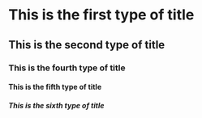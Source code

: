 # This is the first type of title 
## This is the second type of title 
### This is the fourth type of title
#### This is the fifth type of title
##### This is the sixth type of title
